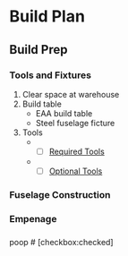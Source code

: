 Build Plan
==========

Build Prep
----------

### Tools and Fixtures
1. Clear space at warehouse
2. Build table
	- EAA build table
	- Steel fuselage ficture
3. Tools
	 - - [ ] [Required Tools](requiredtools.md)
	 - - [ ] [Optional Tools](optionaltools.md)
### Fuselage Construction

### Empenage

### 


 
 poop # [checkbox:checked]
